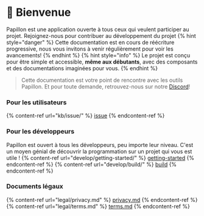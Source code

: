 # 👋 Bienvenue

Papillon est une application ouverte à tous ceux qui veulent participer au projet. Rejoignez-nous pour contribuer au développement du projet
{% hint style="danger" %}
Cette documentation est en cours de réécriture progressive, nous vous invitons à venir régulièrement pour voir les avancements!
{% endhint %}
{% hint style="info" %}
Le projet est conçu pour être simple et accessible, **même aux débutants**, avec des composants et des documentations imaginées pour vous.
{% endhint %}
> Cette documentation est votre point de rencontre avec les outils Papillon. Et pour toute demande, retrouvez-nous sur notre [Discord](https://discord.gg/UQ7mH82vQ9)!
### Pour les utilisateurs
{% content-ref url="kb/issue/" %}
[issue](kb/issue/)
{% endcontent-ref %}
### Pour les développeurs
Papillon est ouvert à tous les développeurs, peu importe leur niveau. C'est un moyen génial de découvrir la programmation sur un projet qui vous est utile !
{% content-ref url="develop/getting-started/" %}
[getting-started](develop/getting-started/)
{% endcontent-ref %}
{% content-ref url="develop/build/" %}
[build](develop/build/)
{% endcontent-ref %}
### Documents légaux
{% content-ref url="legal/privacy.md" %}
[privacy.md](legal/privacy.md)
{% endcontent-ref %}
{% content-ref url="legal/terms.md" %}
[terms.md](legal/terms.md)
{% endcontent-ref %}
